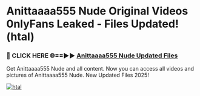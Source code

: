 # Anittaaaa555 Nude Original Videos 0nlyFans Leaked - Files Updated! (htal)

<h3>🔴 CLICK HERE 🌐==►► <a href="https://tinyurl.com/y5r63du9" rel="nofollow">Anittaaaa555 Nude Updated Files</a></h3>

Get Anittaaaa555 Nude and all content. Now you can access all videos and pictures of Anittaaaa555 Nude. New Updated Files 2025!

[![htal](https://i.imgur.com/UVo9nyh.gif)](https://tinyurl.com/y5r63du9)